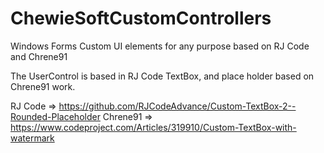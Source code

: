 # ChewieSoftCustomControllers

Windows Forms Custom UI elements for any purpose based on RJ Code and Chrene91


The UserControl is based in RJ Code TextBox, and place holder based on Chrene91 work.

RJ Code => https://github.com/RJCodeAdvance/Custom-TextBox-2--Rounded-Placeholder
Chrene91 => https://www.codeproject.com/Articles/319910/Custom-TextBox-with-watermark
